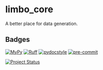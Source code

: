 # limbo_core

A better place for data generation.

<!-- TODO: add more details -->

## Badges

[![MyPy](http://www.mypy-lang.org/static/mypy_badge.svg)](http://mypy-lang.org/)
[![Ruff](https://img.shields.io/endpoint?url=https://raw.githubusercontent.com/astral-sh/ruff/main/assets/badge/v2.json)](https://github.com/astral-sh/ruff)
[![pydocstyle](https://img.shields.io/badge/pydocstyle-enabled-AD4CD3)](http://www.pydocstyle.org/en/stable/)
[![pre-commit](https://img.shields.io/badge/pre--commit-enabled-brightgreen?logo=pre-commit&logoColor=white)](https://github.com/pre-commit/pre-commit)

[![Project Status](https://img.shields.io/badge/status-experimental-orange)](https://github.com/QuarterClock/limbo_core/issues)
<!-- TODO(Vlad): Add CI/CD badge from GitHub CI
     and uncomment all other when ready -->
<!-- [![codecov](https://codecov.io/github/QuarterClock/limbo_core/graph/badge.svg?token=2GPPOKVOLW)](https://codecov.io/github/QuarterClock/limbo_core) -->

<!-- [![PyPI - Version](https://img.shields.io/pypi/v/limbo_core.svg)](https://pypi.org/project/limbo_core/) -->
<!-- [![PyPI - Python Version](https://img.shields.io/pypi/pyversions/limbo_core.svg)](https://pypi.org/project/limbo_core/) -->
<!-- [![PyPI - License](https://img.shields.io/pypi/l/limbo_core.svg)](https://github.com/QuarterClock/limbo_core/blob/main/LICENSE) -->
<!-- [![PyPI Monthly Downloads](https://static.pepy.tech/personalized-badge/limbo_core?period=monthly&units=INTERNATIONAL_SYSTEM&left_color=BLACK&right_color=YELLOW&left_text=Monthly)](https://pepy.tech/projects/limbo_core) -->
<!-- [![PyPI Total Downloads](https://static.pepy.tech/personalized-badge/limbo_core?period=total&units=INTERNATIONAL_SYSTEM&left_color=BLACK&right_color=GREEN&left_text=Total)](https://pepy.tech/projects/limbo_core) -->

<!-- TODO(Vlad): Add slack badge -->
